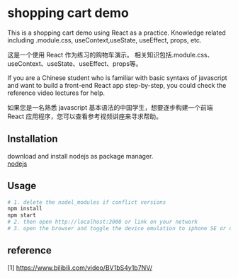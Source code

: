 # shopping cart demo
This is a shopping cart demo using React as a practice. Knowledge related including .module.css, useContext,useState, useEffect, props, etc.   

这是一个使用 React 作为练习的购物车演示。 相关知识包括.module.css、useContext、useState、useEffect、props等。  

If you are a Chinese student who is familiar with basic syntaxs of javascript and want to build a front-end React app step-by-step, you could check the reference video lectures for help.   

如果您是一名熟悉 javascript 基本语法的中国学生，想要逐步构建一个前端 React 应用程序，您可以查看参考视频讲座来寻求帮助。

## Installation
download and install nodejs as package manager.   
[nodejs](https://nodejs.org/en)

## Usage
```bash
# 1. delete the nodel_modules if conflict versions 
npm install
npm start
# 2. then open http://localhost:3000 or link on your network
# 3. open the browser and toggle the device emulation to iphone SE or other small devices (ctrl+shift+M to open device emulation setting page for windows - edge)

```



## reference
[1] https://www.bilibili.com/video/BV1bS4y1b7NV/